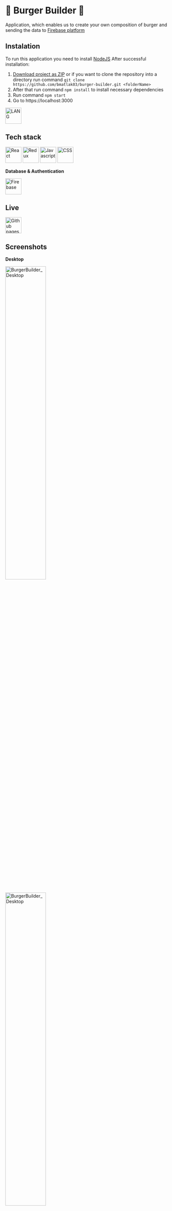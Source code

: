 # 🍔 Burger Builder 🍔

Application, which enables us to create your own composition of burger and sending the data to [Firebase platform](https://firebase.google.com/)

## Instalation

To run this application you need to install [NodeJS](https://nodejs.org)
After successful installation:

1. [Download project as ZIP](https://github.com/bmatlak03/burger-builder/archive/refs/heads/main.zip) or if you want to clone the repository into a directory run command `git clone https://github.com/bmatlak03/burger-builder.git <folderName> `
2. After that run command `npm install` to install necessary dependencies
3. Run command `npm start`
4. Go to https://localhost:3000

 <a href="LINK" title="TITLE"><img src="IMAGELINK" alt="LANG" width="50px" height="50px"></a>

## Tech stack

<a href="https://reactjs.org/" title="React"><img src="https://github.com/get-icon/geticon/raw/master/icons/react.svg" alt="React" width="50px" height="50px"></a> <a href="https://redux.js.org/" title="Redux"><img src="https://github.com/get-icon/geticon/raw/master/icons/redux.svg" alt="Redux" width="50px" height="50px"></a> <a href="https://developer.mozilla.org/pl/docs/Web/JavaScript" title="Javascript"><img src="https://github.com/get-icon/geticon/blob/master/icons/javascript.svg" alt="Javascript" width="50px" height="50px"></a>  <a href="https://developer.mozilla.org/pl/docs/Web/CSS" title="CSS"><img src="https://github.com/get-icon/geticon/blob/master/icons/css-3.svg" alt="CSS" width="50px" height="50px"></a> 



**Database & Authentication**

<a href="https://firebase.google.com/" title="Firebase"><img src="https://github.com/get-icon/geticon/blob/master/icons/firebase.svg" alt="Firebase" width="50px" height="50px"></a>


## Live

<a href="https://bmatlak03.github.io/burger-builder/" title="Live"><img src="https://github.com/get-icon/geticon/blob/master/icons/github-icon.svg" alt="Github pages" width="50px"></a>

## Screenshots

**Desktop**

<img src="https://img001.prntscr.com/file/img001/IomfBA9TR6GTAVgaKTse1w.png" alt="BurgerBuilder_Desktop" width="50%"> <img src="https://img001.prntscr.com/file/img001/GGs0a-_iQ6OvR-ha3aiexA.png" alt="BurgerBuilder_Desktop" width="50%">
<img src="	https://img001.prntscr.com/file/img001/etXeSFQvSJaj7kMcFmso8Q.png" alt="BurgerBuilder_Desktop" width="50%">

**Mobile**

<img src="https://img001.prntscr.com/file/img001/Z_kYCBB2Sp2M2wiXMBYV2Q.png" alt="BurgerBuilder_Mobile" width="25%"> <img src="https://img001.prntscr.com/file/img001/9bX923kmRomnDxX_UHeR6Q.png" alt="BurgerBuilder_Mobile" width="25%"> <img src="https://img001.prntscr.com/file/img001/3oEFZa7tT0CYdlAJjmSOQA.png" alt="BurgerBuilder_Mobile" width="25%">

## Credentials 💳

For testing purposes you can use following credentials:
**Email**: guest@guest.com
**Password**: guest321

## Inspiration

Created under the supervision from Maximilian Schwarzmuler on his old version of [React course](https://www.udemy.com/course/react-the-complete-guide-incl-redux/)
